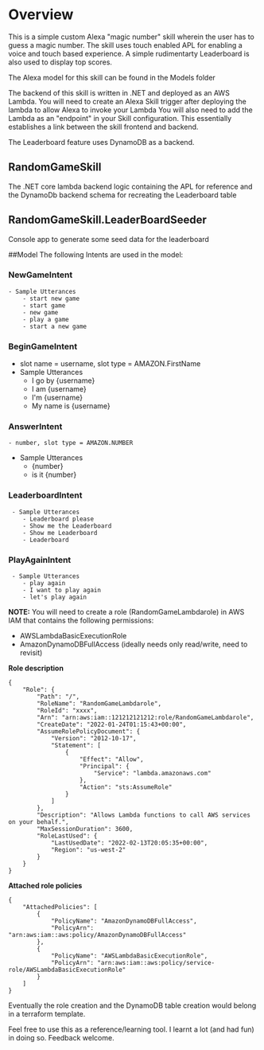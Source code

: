 # Overview

This is a simple custom Alexa "magic number" skill wherein the user has to guess a magic number.
The skill uses touch enabled APL for enabling a voice and touch based experience.
A simple rudimentarty Leaderboard is also used to display top scores.

The Alexa model for this skill can be found in the Models folder

The backend of this skill is written in .NET and deployed as an AWS Lambda.
You will need to create an  Alexa Skill trigger after deploying the lambda to allow Alexa
to invoke your Lambda
You will also need to add the Lambda as an "endpoint" in your Skill configuration. This essentially
establishes a link between the skill frontend and backend.

The Leaderboard feature uses DynamoDB as a backend.


## RandomGameSkill
The .NET core lambda backend logic containing the APL for reference and 
the DynamoDb backend schema for recreating the Leaderboard table
## RandomGameSkill.LeaderBoardSeeder
Console app to generate some seed data for the leaderboard

##Model
The following Intents are used in the model:

### NewGameIntent
    - Sample Utterances
        - start new game
        - start game
        - new game
        - play a game
        - start a new game

### BeginGameIntent
   - slot name = username, slot type = AMAZON.FirstName
   - Sample Utterances
        - I go by {username}
        - I am {username}
        - I'm {username}
        - My name is {username}

### AnswerIntent
    - number, slot type = AMAZON.NUMBER
   - Sample Utterances
        - {number}
        - is it {number}

### LeaderboardIntent
     - Sample Utterances
        - Leaderboard please
        - Show me the Leaderboard
        - Show me Leaderboard
        - Leaderboard
### PlayAgainIntent
     - Sample Utterances
        - play again
        - I want to play again
        - let's play again

**NOTE:** You will need to create a role (RandomGameLambdarole) in AWS IAM that contains the 
following permissions:  
- AWSLambdaBasicExecutionRole
- AmazonDynamoDBFullAccess (ideally needs only read/write, need to revisit)

**Role description**
```
{
    "Role": {
        "Path": "/",
        "RoleName": "RandomGameLambdarole",
        "RoleId": "xxxx",
        "Arn": "arn:aws:iam::121212121212:role/RandomGameLambdarole",
        "CreateDate": "2022-01-24T01:15:43+00:00",
        "AssumeRolePolicyDocument": {
            "Version": "2012-10-17",
            "Statement": [
                {
                    "Effect": "Allow",
                    "Principal": {
                        "Service": "lambda.amazonaws.com"
                    },
                    "Action": "sts:AssumeRole"
                }
            ]
        },
        "Description": "Allows Lambda functions to call AWS services on your behalf.",
        "MaxSessionDuration": 3600,
        "RoleLastUsed": {
            "LastUsedDate": "2022-02-13T20:05:35+00:00",
            "Region": "us-west-2"
        }
    }
}
```

**Attached role policies**
```
{
    "AttachedPolicies": [
        {
            "PolicyName": "AmazonDynamoDBFullAccess",
            "PolicyArn": "arn:aws:iam::aws:policy/AmazonDynamoDBFullAccess"
        },
        {
            "PolicyName": "AWSLambdaBasicExecutionRole",
            "PolicyArn": "arn:aws:iam::aws:policy/service-role/AWSLambdaBasicExecutionRole"
        }
    ]
}
```
Eventually the role creation and the DynamoDB table creation would belong in a 
terraform template.


Feel free to use this as a reference/learning tool. 
I learnt a lot (and had fun) in doing so. Feedback welcome.